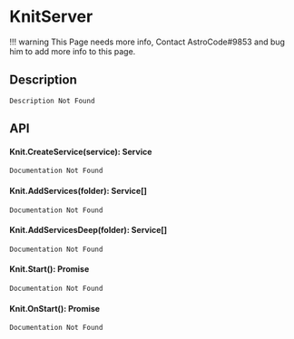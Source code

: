# KnitServer

!!! warning
    This Page needs more info, Contact AstroCode#9853 and bug him to add more info to this page.

## Description

    Description Not Found

## API

#### Knit.CreateService(service): Service
    Documentation Not Found
#### Knit.AddServices(folder): Service[]
    Documentation Not Found
#### Knit.AddServicesDeep(folder): Service[]
    Documentation Not Found
#### Knit.Start(): Promise<void>
    Documentation Not Found
#### Knit.OnStart(): Promise<void>
    Documentation Not Found
